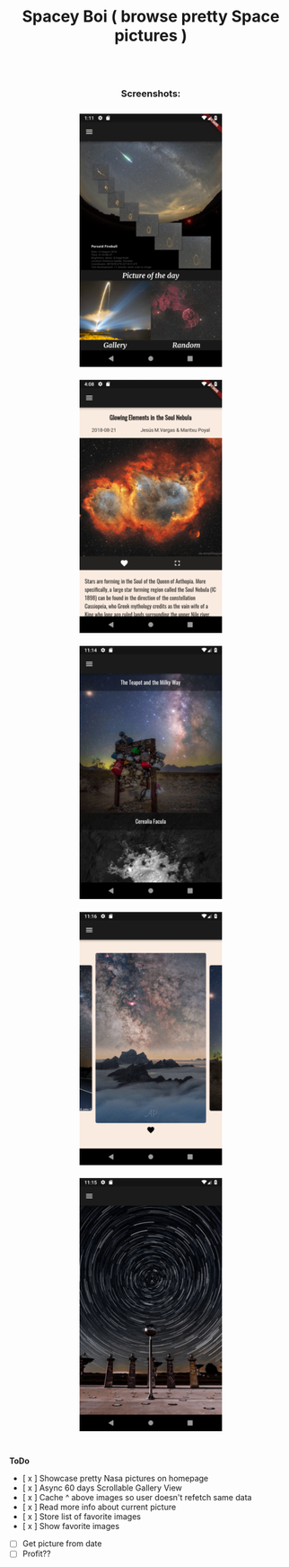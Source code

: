 <h1 align="center">Spacey Boi ( browse pretty Space pictures )</h1>



<br><br>
<h3 align="center">Screenshots:</h3>
<div align="center">
  <img src="Screenshots/Spacey_boi.png" height="450"     style="margin: 10px;"/>
  <img src="Screenshots/Spacey_boi(1).png" height="450"
  style="margin: 10px;"/>
  <img src="Screenshots/Spacey_boi(2).png" height="450"
  style="margin: 10px;"/>
  <img src="Screenshots/Spacey_boi(3).png" height="450"
  style="margin: 10px;"/>  
  <img src="Screenshots/Spacey_boi(4).png" height="450"
  style="margin: 10px;"/> 
</div>

<br>

**ToDo**
- [ x ] Showcase pretty Nasa pictures on homepage
- [ x ] Async 60 days Scrollable Gallery View
- [ x ] Cache ^ above images so user doesn't refetch same data
- [ x ] Read more info about current picture
- [ x ] Store list of favorite images
- [ x ] Show favorite images
- [ ] Get picture from date
- [ ] Profit??